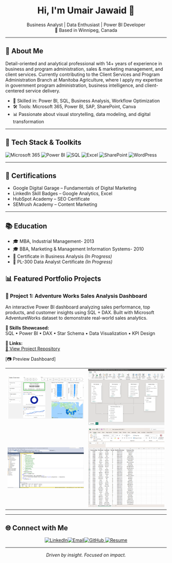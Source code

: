 <h1 align="center">Hi, I'm Umair Jawaid 👋</h1>

<p align="center">
  Business Analyst | Data Enthusiast | Power BI Developer  
  <br>
  📍 Based in Winnipeg, Canada
</p>

---

## 💼 About Me

Detail-oriented and analytical professional with 14+ years of experience in business and program administration, sales & marketing management, and client services. Currently contributing to the Client Services and Program Administration Branch at Manitoba Agriculture, where I apply my expertise in government program administration, business intelligence, and client-centered service delivery.



- 🧠 Skilled in: Power BI, SQL, Business Analysis, Workflow Optimization  
- 🛠️ Tools: Microsoft 365, Power BI, SAP, SharePoint, Canva  
- 📊 Passionate about visual storytelling, data modeling, and digital transformation

---

## 🧰 Tech Stack & Toolkits

![Microsoft 365](https://img.shields.io/badge/-Microsoft_365-D83B01?style=flat&logo=microsoft&logoColor=white)
![Power BI](https://img.shields.io/badge/-Power_BI-F2C811?style=flat&logo=power-bi&logoColor=black)
![SQL](https://img.shields.io/badge/-SQL-4479A1?style=flat&logo=postgresql&logoColor=white)
![Excel](https://img.shields.io/badge/-Excel-217346?style=flat&logo=microsoft-excel&logoColor=white)
![SharePoint](https://img.shields.io/badge/-SharePoint-0078D4?style=flat&logo=microsoft-sharepoint&logoColor=white)
![WordPress](https://img.shields.io/badge/-WordPress-21759B?style=flat&logo=wordpress&logoColor=white)

---

## 📜 Certifications

- Google Digital Garage – Fundamentals of Digital Marketing  
- LinkedIn Skill Badges – Google Analytics, Excel  
- HubSpot Academy – SEO Certificate  
- SEMrush Academy – Content Marketing  

---

## 📚 Education

- 🎓 MBA, Industrial Management- 2013  
- 🎓 BBA, Marketing & Management Information Systems- 2010  
- 📘 Certificate in Business Analysis *(In Progress)*  
- 📘 PL-300 Data Analyst Certificate *(In Progress)*



## 📊 Featured Portfolio Projects

### 🎯 Project 1: Adventure Works Sales Analysis Dashboard

An interactive Power BI dashboard analyzing sales performance, top products, and customer insights using SQL + DAX. Built with Microsoft AdventureWorks dataset to demonstrate real-world sales analytics.

**🧩 Skills Showcased:**  
SQL • Power BI • DAX • Star Schema • Data Visualization • KPI Design

**🔗 Links:**  
[📂 View Project Repository](https://github.com/UmairBaqar/Adventure-Works-Power-Bi-Dashboard-.git)

[📷 Preview Dashboard]

<table>
  <tr>
    <td><img src="U Jawaid Dashboard Screen 1.png" width="500"></td>
    <td><img src="U Jawaid Dashboard Screen 4 Data Modeling.png" width="500"></td>
  </tr>
  <tr>
    <td><img src="U Jawaid Dashboard Screen 5 SQL.png" width="500"></td>
    <td><img src="U Jawaid Dashboard Screen 6 Cleaned Data.png" width="500"></td>
  </tr>
</table>



---

## 🌐 Connect with Me


<p align="center"><a href="https://www.linkedin.com/in/umairjaw" target="_blank"><img src="https://img.shields.io/badge/-LinkedIn-0A66C2?style=for-the-badge&logo=linkedin&logoColor=white" alt="LinkedIn"></a><a href="mailto:umairbaqar@yahoo.com"><img src="https://img.shields.io/badge/-Email-D14836?style=for-the-badge&logo=gmail&logoColor=white" alt="Email"></a><a href="https://github.com/yourusername" target="_blank"><img src="https://img.shields.io/badge/-GitHub-181717?style=for-the-badge&logo=github&logoColor=white" alt="GitHub"></a><a href="https://umairbaqar.github.io/BI/Umair%20Jawaid%20Resume.pdf" download>
  <img src="https://img.shields.io/badge/-Resume-6A5ACD?style=for-the-badge&logo=read-the-docs&logoColor=white" alt="Resume"></a></p>


---

<p align="center">
  <i>Driven by insight. Focused on impact.</i>
</p>

